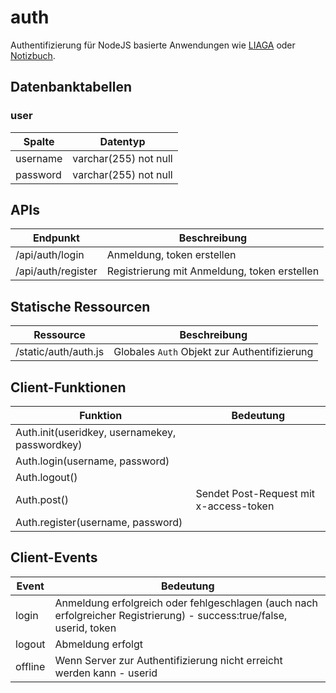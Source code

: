 # auth

Authentifizierung für NodeJS basierte Anwendungen wie [LIAGA](https://gogs.levelupsoftware.de/levelupsoftware/liaga) oder [Notizbuch](https://gogs.levelupsoftware.de/levelupsoftware/notebook.levelupsoftware.de).

## Datenbanktabellen

### user

|Spalte|Datentyp|
|---|---|
|username|varchar(255) not null|
|password|varchar(255) not null|

## APIs

|Endpunkt|Beschreibung|
|---|---|
|/api/auth/login|Anmeldung, token erstellen|
|/api/auth/register|Registrierung mit Anmeldung, token erstellen|

## Statische Ressourcen

|Ressource|Beschreibung|
|---|---|
|/static/auth/auth.js|Globales `Auth` Objekt zur Authentifizierung|

## Client-Funktionen

|Funktion|Bedeutung|
|---|---|
|Auth.init(useridkey, usernamekey, passwordkey)||
|Auth.login(username, password)||
|Auth.logout()||
|Auth.post()|Sendet Post-Request mit x-access-token|
|Auth.register(username, password)||

## Client-Events

|Event|Bedeutung|
|---|---|
|login|Anmeldung erfolgreich oder fehlgeschlagen (auch nach erfolgreicher Registrierung) - success:true/false, userid, token|
|logout|Abmeldung erfolgt|
|offline|Wenn Server zur Authentifizierung nicht erreicht werden kann - userid|
